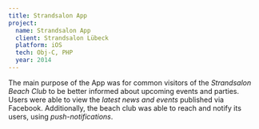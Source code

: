 ```yaml
---
title: Strandsalon App
project:
  name: Strandsalon App
  client: Strandsalon Lübeck
  platform: iOS
  tech: Obj-C, PHP
  year: 2014
---
```


The main purpose of the App was for common visitors of the *Strandsalon Beach Club* to be better informed about upcoming events and parties.
Users were able to view the *latest news and events* published via Facebook. Additionally, the beach club was able to reach and notify its users, using *push-notifications*.
